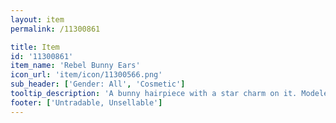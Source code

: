 ```yaml
---
layout: item
permalink: /11300861

title: Item
id: '11300861'
item_name: 'Rebel Bunny Ears'
icon_url: 'item/icon/11300566.png'
sub_header: ['Gender: All', 'Cosmetic']
tooltip_description: 'A bunny hairpiece with a star charm on it. Modeled after the folded ears of a bunny.'
footer: ['Untradable, Unsellable']
---
```

